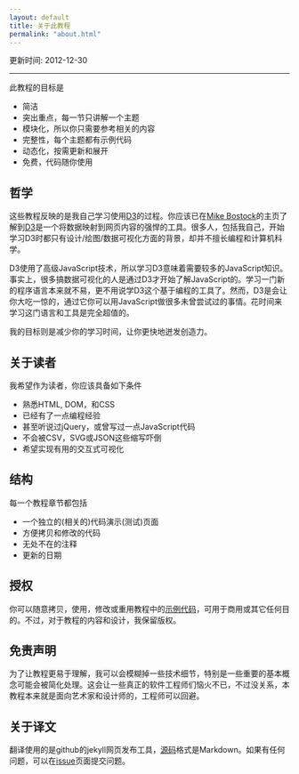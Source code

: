 ```yaml
---
layout: default
title: 关于此教程
permalink: "about.html"
---
```


更新时间: 2012-12-30

------


此教程的目标是

  - 简洁
  - 突出重点，每一节只讲解一个主题
  - 模块化，所以你只需要参考相关的内容
  - 完整性，每个主题都有示例代码
  - 动态化，按需更新和展开
  - 免费，代码随你使用

## 哲学
这些教程反映的是我自己学习使用[D3](http://mbostock.github.com/d3/)的过程。你应该已在[Mike Bostock](http://bost.ocks.org/mike/)的主页了解到[D3](http://mbostock.github.com/d3/)是一个将数据映射到网页内容的强悍的工具。很多人，包括我自己，开始学习D3时都只有设计/绘图/数据可视化方面的背景，却并不擅长编程和计算机科学。

D3使用了高级JavaScript技术，所以学习D3意味着需要较多的JavaScript知识。事实上，很多搞数据可视化的人是通过D3才开始了解JavaScript的。学习一门新的程序语言本来就不易，更不用说学D3这个基于编程的工具了。然而，D3是会让你大吃一惊的，通过它你可以用JavaScript做很多未曾尝试过的事情。花时间来学习这门语言和工具是完全超值的。

我的目标则是减少你的学习时间，让你更快地迸发创造力。

## 关于读者
我希望作为读者，你应该具备如下条件

  - 熟悉HTML, DOM，和CSS
  - 已经有了一点编程经验
  - 甚至听说过jQuery，或曾写过一点JavaScript代码
  - 不会被CSV，SVG或JSON这些缩写吓倒
  - 希望实现有用的交互式可视化

## 结构
每一个教程章节都包括

  - 一个独立的(相关的)代码演示(测试)页面
  - 方便拷贝和修改的代码
  - 无处不在的注释
  - 更新的日期

## 授权
你可以随意拷贝，使用，修改或重用教程中的[示例代码](https://github.com/alignedleft/d3-book/)，可用于商用或其它任何目的。不过，对于教程的内容和设计，我保留版权。

## 免责声明
为了让教程更易于理解，我可以会模糊掉一些技术细节，特别是一些重要的基本概念可能会被简化处理。这会让一些真正的软件工程师们恼火不已，不过没关系，本教程本来就是面向艺术家和设计师的，工程师可以回避。

## 关于译文
翻译使用的是github的jekyll网页发布工具，[源码](https://github.com/pkuwwt/d3-tutorial-cn)格式是Markdown。如果有任何问题，可以在[issue](https://github.com/pkuwwt/d3-tutorial-cn/issues)页面提交问题。


